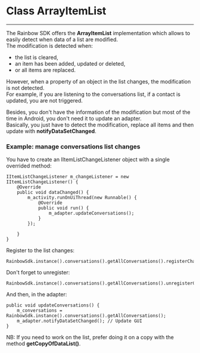 Class ArrayItemList
===
---------

The Rainbow SDK offers the **ArrayItemList** implementation which allows to easily detect when data of a list are modified.  
The modification is detected when:  

- the list is cleared,
- an item has been added, updated or deleted,
- or all items are replaced.

However, when a property of an object in the list changes, the modification is not detected.  
For example, if you are listening to the conversations list, if a contact is updated, you are not triggered. 

Besides, you don't have the information of the modification but most of the time in Android, you don't need it to update an adapter.  
Basically, you just have to detect the modification, replace all items and then update with **notifyDataSetChanged**.

### Example: manage conversations list changes

You have to create an IItemListChangeListener object with a single overrided method:

	IItemListChangeListener m_changeListener = new IItemListChangeListener() {
		@Override
		public void dataChanged() {
			m_activity.runOnUiThread(new Runnable() {
				@Override
				public void run() {
					m_adapter.updateConversations();
				}
			});

		}
	}

Register to the list changes:

	RainbowSdk.instance().conversations().getAllConversations().registerChangeListener(m_changeListener);

Don't forget to unregister:

	RainbowSdk.instance().conversations().getAllConversations().unregisterChangeListener(m_changeListener);

And then, in the adapter:

	public void updateConversations() {
		m_conversations = RainbowSdk.instance().conversations().getAllConversations();
		m_adapter.notifyDataSetChanged(); // Update GUI
	}

NB: If you need to work on the list, prefer doing it on a copy with the method **getCopyOfDataList()**.